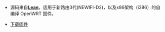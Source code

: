 - 源码来自[**Lean**](https://github.com/coolsnowwolf/lede "Lean")，适用于新路由3代(NEWIFI-D2)，以及x86架构（i386）的自编译 OpenWRT 固件。

- [下载固件](https://t.me/selfuseop)
